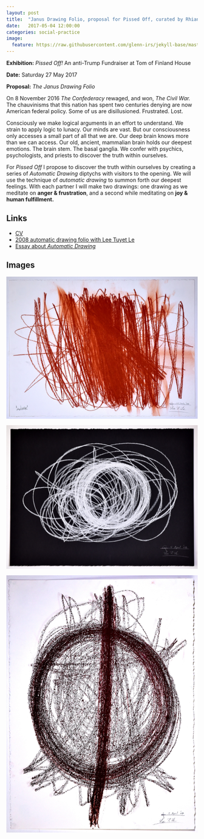 ```yaml
---
layout: post
title:  "Janus Drawing Folio, proposal for Pissed Off, curated by Rhiannon Aarons"
date:   2017-05-04 12:00:00
categories: social-practice
image:
  feature: https://raw.githubusercontent.com/glenn-irs/jekyll-base/master/_images/autodraw/AutoDraw-GZ-LTL-06-080324a.JPG
---
```


**Exhibition:** *Pissed Off!* An anti-Trump Fundraiser at Tom of Finland House

**Date:** Saturday 27 May 2017

**Proposal:** *The Janus Drawing Folio*

On 8 November 2016 *The Confederacy* rewaged, and won, *The Civil War.* The chauvinisms that this nation has spent two centuries denying are now American federal policy. Some of us are disillusioned. Frustrated. Lost.

Consciously we make logical arguments in an effort to understand. We strain to apply logic to lunacy. Our minds are vast. But our consciousness only accesses a small part of all that we are. Our deep brain knows more than we can access. Our old, ancient, mammalian brain holds our deepest emotions. The brain stem. The basal ganglia. We confer with psychics, psychologists, and priests to discover the truth within ourselves.

For *Pissed Off* I propose to discover the truth within ourselves by creating a series of *Automatic Drawing* diptychs with visitors to the opening. We will use the technique of *automatic drawing* to summon forth our deepest feelings. With each partner I will make two drawings: one drawing as we meditate on **anger & frustration**, and a second while meditating on **joy & human fulfillment.** 

## Links

* [CV](http://glenn.zucman.com/cv/)
* [2008 automatic drawing folio with Lee Tuyet Le](http://glenn.zucman.com/automatic-drawing/)
* [Essay about *Automatic Drawing*](http://agentof.ch/aos/concerning-the-spiritual-in-art/)

## Images

![](https://raw.githubusercontent.com/glenn-irs/jekyll-base/master/_images/autodraw/AutoDraw-GZ-LTL-06-080324a.JPG)

![](https://raw.githubusercontent.com/glenn-irs/jekyll-base/master/_images/autodraw/AutoDraw-GZ-LTL-08-080405b.JPG)

![](https://raw.githubusercontent.com/glenn-irs/jekyll-base/master/_images/autodraw/AutoDraw-GZ-LTL-09-080405c.JPG)
